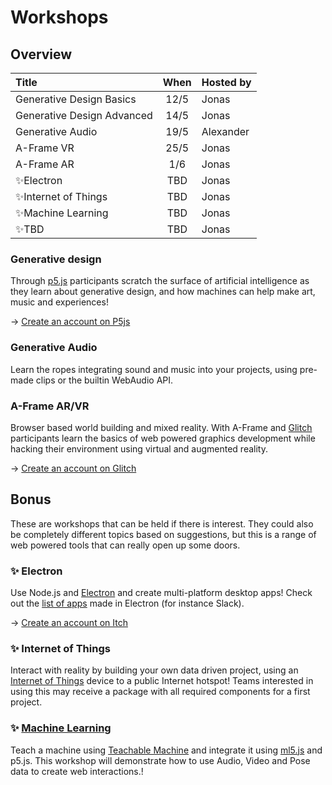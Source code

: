 # Workshops

## Overview

| Title | When | Hosted by |
| :--- | :---: | :--- |
| Generative Design Basics | 12/5 | Jonas |
| Generative Design Advanced | 14/5 | Jonas |
| Generative Audio | 19/5 | Alexander |
| A-Frame VR | 25/5 | Jonas |
| A-Frame AR | 1/6 | Jonas |
| ✨Electron | TBD | Jonas |
| ✨Internet of Things | TBD | Jonas |
| ✨Machine Learning | TBD | Jonas |
| ✨TBD | TBD | Jonas |

### Generative design

Through [p5.js](https://p5js.org/) participants scratch the surface of artificial intelligence as they learn about generative design, and how machines can help make art, music and experiences! 

→ [Creat](https://editor.p5js.org/)[e an account on P5js](https://editor.p5js.org/)

### Generative Audio

Learn the ropes integrating sound and music into your projects, using pre-made clips or the builtin WebAudio API.

### A-Frame AR/VR

Browser based world building and mixed reality. With A-Frame and [Glitch]() participants learn the basics of web powered graphics development while hacking their environment using virtual and augmented reality. 

→ [Create an account on Glitch](https://start.exploring.technology/tools/glitch)

## Bonus

These are workshops that can be held if there is interest. They could also be completely different topics based on suggestions, but this is a range of web powered tools that can really open up some doors.

### ✨ Electron

Use Node.js and [Electron](https://www.electronjs.org/) and create multi-platform desktop apps! Check out the [list of apps](https://www.electronjs.org/apps) made in Electron \(for instance Slack\).

→ [Create an account on Itch](https://itch.io/)

### ✨ Internet of Things

Interact with reality by building your own data driven project, using an [Internet of Things](https://en.wikipedia.org/wiki/Internet_of_things) device to a public Internet hotspot! Teams interested in using this may receive a package with all required components for a first project.

### ✨ [Machine Learning]()

Teach a machine using [Teachable Machine](https://teachablemachine.withgoogle.com/) and integrate it using [ml5.js](https://ml5js.github.io/) and p5.js. This workshop will demonstrate how to use Audio, Video and Pose data to create web interactions.!


